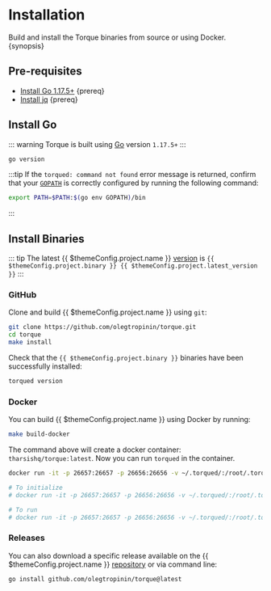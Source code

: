 <!--
order: 1
-->

# Installation

Build and install the Torque binaries from source or using Docker. {synopsis}

## Pre-requisites

- [Install Go 1.17.5+](https://golang.org/dl/) {prereq}
- [Install jq](https://stedolan.github.io/jq/download/) {prereq}

## Install Go

::: warning
Torque is built using [Go](https://golang.org/dl/) version `1.17.5+`
:::

```bash
go version
```

:::tip
If the `torqued: command not found` error message is returned, confirm that your [`GOPATH`](https://golang.org/doc/gopath_code#GOPATH) is correctly configured by running the following command:

```bash
export PATH=$PATH:$(go env GOPATH)/bin
```

:::

## Install Binaries

::: tip
The latest {{ $themeConfig.project.name }} [version](https://github.com/olegtropinin/torque/releases) is `{{ $themeConfig.project.binary }} {{ $themeConfig.project.latest_version }}`
:::

### GitHub

Clone and build {{ $themeConfig.project.name }} using `git`:

```bash
git clone https://github.com/olegtropinin/torque.git
cd torque
make install
```

Check that the `{{ $themeConfig.project.binary }}` binaries have been successfully installed:

```bash
torqued version
```

### Docker

You can build {{ $themeConfig.project.name }} using Docker by running:

```bash
make build-docker
```

The command above will create a docker container: `tharsishq/torque:latest`. Now you can run `torqued` in the container.

```bash
docker run -it -p 26657:26657 -p 26656:26656 -v ~/.torqued/:/root/.torqued tharsishq/torque:latest torqued version

# To initialize
# docker run -it -p 26657:26657 -p 26656:26656 -v ~/.torqued/:/root/.torqued tharsishq/torque:latest torqued init test-chain --chain-id test_9000-2

# To run
# docker run -it -p 26657:26657 -p 26656:26656 -v ~/.torqued/:/root/.torqued tharsishq/torque:latest torqued start
```

### Releases

You can also download a specific release available on the {{ $themeConfig.project.name }} [repository](https://github.com/olegtropinin/torque/releases) or via command line:

```bash
go install github.com/olegtropinin/torque@latest
```
